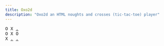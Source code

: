 ```yaml
---
title: Oxo2d 
description: "Oxo2d an HTML noughts and crosses (tic-tac-toe) player"
---
```


<pre class="oxo2d">
O X <a href="../t/">.</a>
O X O
X <a href="../y/">.</a> <a href="../z/">.</a>
</pre>
